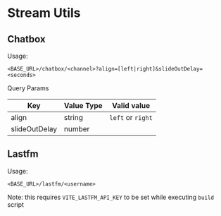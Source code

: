 # Stream Utils

## Chatbox

Usage:

```
<BASE_URL>/chatbox/<channel>?align=[left|right]&slideOutDelay=<seconds>
```

Query Params

| Key           | Value Type | Valid value       |
| ------------- | ---------- | ----------------- |
| align         | string     | `left` or `right` |
| slideOutDelay | number     |                   |

## Lastfm

Usage:

```
<BASE_URL>/lastfm/<username>
```

Note: this requires `VITE_LASTFM_API_KEY` to be set while executing `build` script
